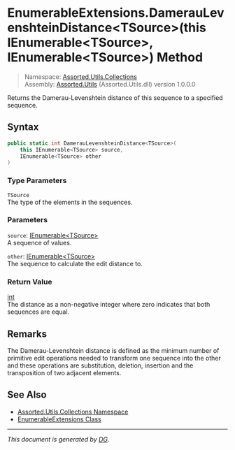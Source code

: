 ﻿# EnumerableExtensions.DamerauLevenshteinDistance\<TSource>(this IEnumerable\<TSource>, IEnumerable\<TSource>) Method

> Namespace: [Assorted.Utils.Collections](index.md#assortedutilscollections-namespace)\
> Assembly: [Assorted.Utils](index.md) (Assorted.Utils.dll) version 1.0.0.0

Returns the Damerau-Levenshtein distance of this sequence to a specified sequence.

## Syntax

```csharp
public static int DamerauLevenshteinDistance<TSource>(
    this IEnumerable<TSource> source, 
    IEnumerable<TSource> other
)
```

### Type Parameters

`TSource`\
The type of the elements in the sequences.

### Parameters

`source`: [IEnumerable\<TSource>](https://docs.microsoft.com/en-us/dotnet/api/system.collections.generic.ienumerable-1)\
A sequence of values.

`other`: [IEnumerable\<TSource>](https://docs.microsoft.com/en-us/dotnet/api/system.collections.generic.ienumerable-1)\
The sequence to calculate the edit distance to.

### Return Value

[int](https://docs.microsoft.com/en-us/dotnet/api/system.int32)\
The distance as a non-negative integer where zero indicates that both sequences are equal.

## Remarks

The Damerau-Levenshtein distance is defined as the minimum number of primitive edit operations needed to transform one sequence into the other and these operations are substitution, deletion, insertion and the transposition of two adjacent elements.

## See Also

- [Assorted.Utils.Collections Namespace](index.md#assortedutilscollections-namespace)
- [EnumerableExtensions Class](Assorted.Utils.Collections.EnumerableExtensions.md)

---

_This document is generated by [DG](https://github.com/Khojasteh/dg)._
